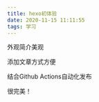 ```yaml
---
title: hexo初体验
date: 2020-11-15 11:11:55
tags: 学习
---
```


外观简介美观
<!-- more -->
添加文章方式方便

结合Github Actions自动化发布

很完美！